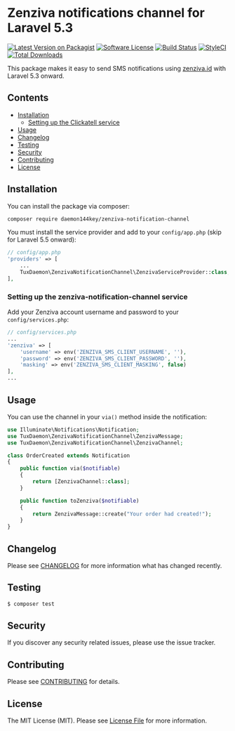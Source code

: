 # Zenziva notifications channel for Laravel 5.3

[![Latest Version on Packagist](https://img.shields.io/packagist/v/daemon144key/zenziva-notification-channel.svg?style=flat-square)](https://packagist.org/packages/daemon144key/zenziva-notification-channel)
[![Software License](https://img.shields.io/badge/license-MIT-brightgreen.svg?style=flat-square)](LICENSE.md)
[![Build Status](https://img.shields.io/travis/daemon144key/zenziva-notification-channel/master.svg?style=flat-square)](https://travis-ci.org/daemon144key/zenziva-notification-channel)
[![StyleCI](https://styleci.io/repos/65714964/shield)](https://styleci.io/repos/65714964)
[![Total Downloads](https://img.shields.io/packagist/dt/daemon144key/zenziva-notification-channel.svg?style=flat-square)](https://packagist.org/packages/daemon144key/zenziva-notification-channel)


This package makes it easy to send SMS notifications using [zenziva.id](http://www.zenziva.id/) with Laravel 5.3 onward.

## Contents

- [Installation](#installation)
    - [Setting up the Clickatell service](#setting-up-the-zenziva-notification-channel-service)
- [Usage](#usage)
- [Changelog](#changelog)
- [Testing](#testing)
- [Security](#security)
- [Contributing](#contributing)
- [License](#license)


## Installation

You can install the package via composer:

```bash
composer require daemon144key/zenziva-notification-channel
```

You must install the service provider and add to your `config/app.php` (skip for Laravel 5.5 onward):
```php
// config/app.php
'providers' => [
    ...
    TuxDaemon\ZenzivaNotificationChannel\ZenzivaServiceProvider::class,
],
```

### Setting up the zenziva-notification-channel service

Add your Zenziva account username and password to your `config/services.php`:

```php
// config/services.php
...
'zenziva' => [
    'username' => env('ZENZIVA_SMS_CLIENT_USERNAME', ''),
    'password' => env('ZENZIVA_SMS_CLIENT_PASSWORD', ''),
    'masking' => env('ZENZIVA_SMS_CLIENT_MASKING', false)
],
...
```

## Usage

You can use the channel in your `via()` method inside the notification:

```php
use Illuminate\Notifications\Notification;
use TuxDaemon\ZenzivaNotificationChannel\ZenzivaMessage;
use TuxDaemon\ZenzivaNotificationChannel\ZenzivaChannel;

class OrderCreated extends Notification
{
    public function via($notifiable)
    {
        return [ZenzivaChannel::class];
    }

    public function toZenziva($notifiable)
    {
        return ZenzivaMessage::create("Your order had created!");
    }
}
```

## Changelog

Please see [CHANGELOG](CHANGELOG.md) for more information what has changed recently.

## Testing

``` bash
$ composer test
```

## Security

If you discover any security related issues, please use the issue tracker.

## Contributing

Please see [CONTRIBUTING](CONTRIBUTING.md) for details.

## License

The MIT License (MIT). Please see [License File](LICENSE.md) for more information.
